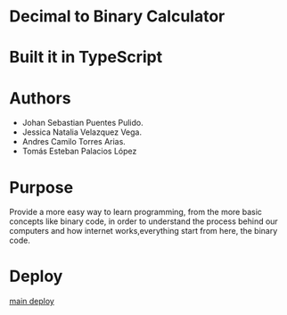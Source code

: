 # Decimal to Binary Calculator
# Built it in TypeScript

# Authors
* Johan Sebastian Puentes Pulido.
* Jessica Natalia Velazquez Vega.
* Andres Camilo Torres Arias.
* Tomás Esteban Palacios López

# Purpose
Provide a more easy way to learn programming,
from the more basic concepts like binary code,
in order to understand the process behind our
computers and how internet works,everything start
from here, the binary code.

# Deploy
[main deploy](https://bitsbyseb.github.io/BinToDecCalc/)
